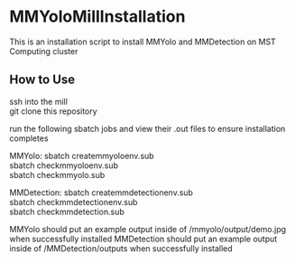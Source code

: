 # MMYoloMillInstallation
This is an installation script to install MMYolo and MMDetection on MST Computing cluster
## How to Use
ssh into the mill  
git clone this repository

run the following sbatch jobs and view their .out files to ensure installation completes  

MMYolo:
sbatch createmmyoloenv.sub  
sbatch checkmmyoloenv.sub  
sbatch checkmmyolo.sub  

MMDetection:
sbatch createmmdetectionenv.sub  
sbatch checkmmdetectionenv.sub  
sbatch checkmmdetection.sub  

MMYolo should put an example output inside of /mmyolo/output/demo.jpg when successfully installed
MMDetection should put an example output inside of /MMDetection/outputs when successfully installed